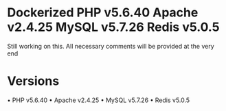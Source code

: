 # Dockerized PHP v5.6.40 Apache v2.4.25 MySQL v5.7.26 Redis v5.0.5

Still working on this.
All necessary comments will be provided at the very end

# Versions
•	PHP v5.6.40
•	Apache v2.4.25
•	MySQL v5.7.26
•	Redis v5.0.5
